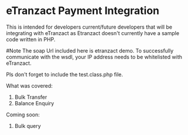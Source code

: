 # eTranzact Payment Integration

This is intended for developers current/future developers that will be integrating with eTranzact as Etranzact doesn't currently have a sample code written in PHP.

#Note
The soap Url included here is etranzact demo. 
To successfully communicate with the wsdl, your IP address needs to be whitelisted with eTranzact.

Pls don't forget to include the test.class.php file.

What was covered:
1. Bulk Transfer
2. Balance Enquiry

Coming soon:
1. Bulk query

